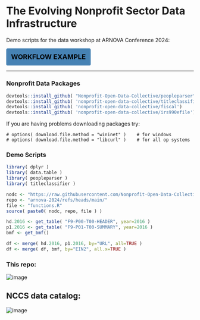 # The Evolving Nonprofit Sector Data Infrastructure


Demo scripts for the data workshop at ARNOVA Conference 2024:

<a href="https://nonprofit-open-data-collective.github.io/arnova-2024/glass-cliff-workflow.html" class="btnStack"><b>WORKFLOW EXAMPLE</b></a>


---


### Nonprofit Data Packages

```r
devtools::install_github( "Nonprofit-Open-Data-Collective/peopleparser" )
devtools::install_github( 'nonprofit-open-data-collective/titleclassifier' )
devtools::install_github( 'nonprofit-open-data-collective/fiscal')
devtools::install_github( 'nonprofit-open-data-collective/irs990efile')
```

If you are having problems downloading packages try: 

```
# options( download.file.method = "wininet" )    # for windows
# options( download.file.method = "libcurl" )    # for all op systems
```

### Demo Scripts

```r
library( dplyr )
library( data.table )
library( peopleparser )
library( titleclassifier )

nodc <- "https://raw.githubusercontent.com/Nonprofit-Open-Data-Collective/"
repo <- "arnova-2024/refs/heads/main/"
file <- "functions.R"
source( paste0( nodc, repo, file ) )

hd.2016 <- get_table( "F9-P00-T00-HEADER", year=2016 )
p1.2016 <- get_table( "F9-P01-T00-SUMMARY", year=2016 )
bmf <- get_bmf()

df <- merge( hd.2016, p1.2016, by="URL", all=TRUE )
df <- merge( df, bmf, by="EIN2", all.x=TRUE )
```


### This repo: 

![image](https://github.com/user-attachments/assets/1065788a-abe6-47c1-90ee-4e9764f283e1)




## NCCS data catalog: 

![image](https://github.com/user-attachments/assets/d94c76e8-e0cf-4dad-a5db-81f71ca462e9)






<style>
  .btnStack {
  background-color: steelblue;
  color: #000;
  text-decoration: none;
  display: inline-block;
  padding: 6px 12px;
  margin-bottom: 0;
  font-size: 18px;
  font-weight: normal;
  line-height: 1.8;
  text-align: center;
  white-space: nowrap;
  vertical-align: middle;
  cursor: pointer;
  border: 1px solid transparent;
  border-radius: 4px;
  -webkit-user-select: none;
  -moz-user-select: none;
  -ms-user-select: none;
  -o-user-select: none;
  user-select: none;
}
a.btnStack:hover {
  background-color: #000;
  color: #fff;
}
</style>
